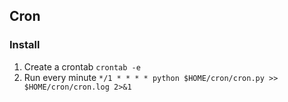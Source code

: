 ## Cron


### Install
1. Create a crontab `crontab -e`
2. Run every minute `*/1 * * * * python $HOME/cron/cron.py >> $HOME/cron/cron.log 2>&1`